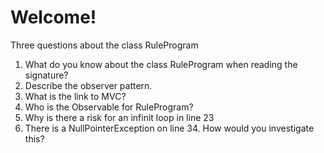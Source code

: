 # Welcome!

Three questions about the class RuleProgram

1. What do you know about the class RuleProgram when reading the signature?
2. Describe the observer pattern.
3. What is the link to MVC?
4. Who is the Observable for RuleProgram?
5. Why is there a risk for an infinit loop in line 23
6. There is a NullPointerException on line 34. How would you investigate this?